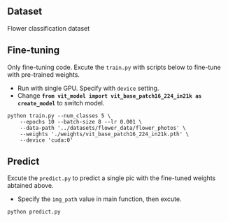 ## Dataset
Flower classification dataset

## Fine-tuning
Only fine-tuning code. Excute the ```train.py``` with scripts below to fine-tune with pre-trained weights.
* Run with single GPU. Specify with ```device``` setting.
* Change **```from vit_model import vit_base_patch16_224_in21k as create_model```** to switch model.
```
python train.py --num_classes 5 \
    --epochs 10 --batch-size 8 --lr 0.001 \
    --data-path '../datasets/flower_data/flower_photos' \
    --weights './weights/vit_base_patch16_224_in21k.pth' \
    --device 'cuda:0'
```
## Predict
Excute the ```predict.py``` to predict a single pic with the fine-tuned weights abtained above.
* Specify the ```img_path``` value in main function, then excute.
```
python predict.py
```
